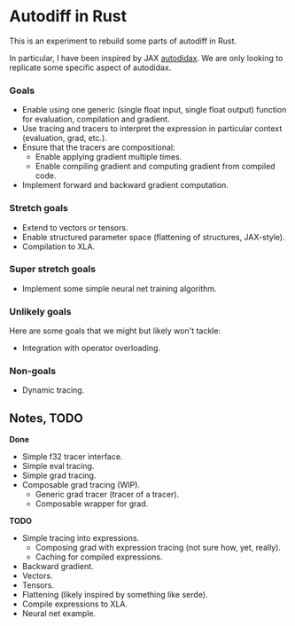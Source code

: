 # Autodiff in Rust

This is an experiment to rebuild some parts of autodiff in Rust.

In particular, I have been inspired by JAX
[autodidax](https://jax.readthedocs.io/en/latest/autodidax.html).
We are only looking to replicate some specific aspect of autodidax.

### Goals
* Enable using one generic (single float input, single float output) function 
  for evaluation, compilation and gradient.
* Use tracing and tracers to interpret the expression in particular context
  (evaluation, grad, etc.).
* Ensure that the tracers are compositional:
  * Enable applying gradient multiple times.
  * Enable compiling gradient and computing gradient from compiled code.
* Implement forward and backward gradient computation.


### Stretch goals
* Extend to vectors or tensors.
* Enable structured parameter space (flattening of structures, JAX-style).
* Compilation to XLA.

### Super stretch goals
* Implement some simple neural net training algorithm.

### Unlikely goals
Here are some goals that we might but likely won't tackle:
* Integration with operator overloading.

### Non-goals
* Dynamic tracing.

## Notes, TODO

**Done**
* Simple f32 tracer interface.
* Simple eval tracing.
* Simple grad tracing.
* Composable grad tracing (WIP).
  * Generic grad tracer (tracer of a tracer).
  * Composable wrapper for grad.

**TODO**
* Simple tracing into expressions.
  * Composing grad with expression tracing (not sure how, yet, really).
  * Caching for compiled expressions.
* Backward gradient.
* Vectors.
* Tensors.
* Flattening (likely inspired by something like serde).
* Compile expressions to XLA.
* Neural net example.
